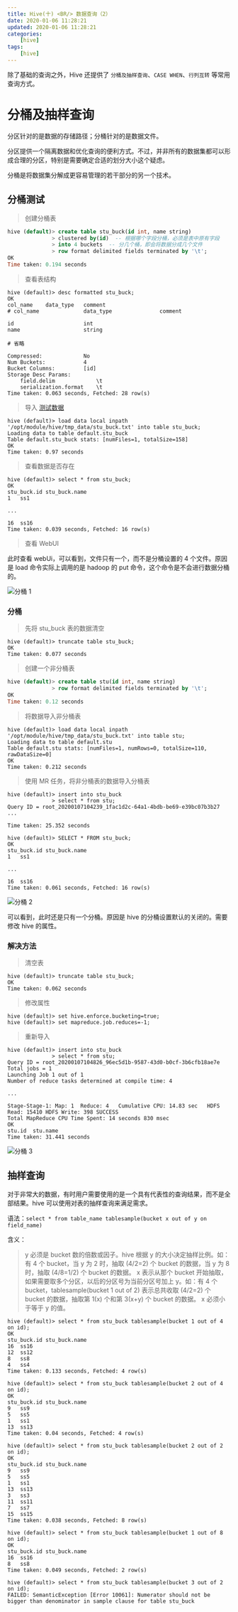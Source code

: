 ```yaml
---
title: Hive(十) <BR/> 数据查询（2）
date: 2020-01-06 11:28:21
updated: 2020-01-06 11:28:21
categories:
    [hive]
tags:
    [hive]
---
```


除了基础的查询之外，Hive 还提供了 `分桶及抽样查询`、`CASE WHEN`、`行列互转` 等常用查询方式。

<!-- more -->

# 分桶及抽样查询

分区针对的是数据的存储路径；分桶针对的是数据文件。

分区提供一个隔离数据和优化查询的便利方式。不过，并非所有的数据集都可以形成合理的分区，特别是需要确定合适的划分大小这个疑虑。

分桶是将数据集分解成更容易管理的若干部分的另一个技术。

## 分桶测试

> 创建分桶表

```sql
hive (default)> create table stu_buck(id int, name string)
              > clustered by(id)  -- 根据哪个字段分桶，必须是表中原有字段
              > into 4 buckets  -- 分几个桶，即会将数据分成几个文件
              > row format delimited fields terminated by '\t';
OK
Time taken: 0.194 seconds
```

> 查看表结构

```
hive (default)> desc formatted stu_buck;
OK
col_name	data_type	comment
# col_name            	data_type           	comment             
	 	 
id                  	int                 	                    
name                	string              	                    
	 	 
# 省略

Compressed:         	No                  	 
Num Buckets:        	4                   	 
Bucket Columns:     	[id]                	 
Storage Desc Params:	 	 
	field.delim         	\t                  
	serialization.format	\t                  
Time taken: 0.063 seconds, Fetched: 28 row(s)
```

> 导入 [测试数据](/file/hive/stu_buck.txt)

```
hive (default)> load data local inpath '/opt/module/hive/tmp_data/stu_buck.txt' into table stu_buck;
Loading data to table default.stu_buck
Table default.stu_buck stats: [numFiles=1, totalSize=158]
OK
Time taken: 0.97 seconds
```

> 查看数据是否存在

```
hive (default)> select * from stu_buck;
OK
stu_buck.id	stu_buck.name
1	ss1

...

16	ss16
Time taken: 0.039 seconds, Fetched: 16 row(s)
```

> 查看 WebUI

此时查看 webUi，可以看到，文件只有一个，而不是分桶设置的 4 个文件。原因是 load 命令实际上调用的是 hadoop 的 put 命令，这个命令是不会进行数据分桶的。

![分桶 1](/images/hive/db/buck_1.png)

### 分桶

> 先将 stu_buck 表的数据清空

```
hive (default)> truncate table stu_buck;
OK
Time taken: 0.077 seconds
```

> 创建一个非分桶表

```sql
hive (default)> create table stu(id int, name string)
              > row format delimited fields terminated by '\t';
OK
Time taken: 0.12 seconds
```

> 将数据导入非分桶表

```
hive (default)> load data local inpath '/opt/module/hive/tmp_data/stu_buck.txt' into table stu;
Loading data to table default.stu
Table default.stu stats: [numFiles=1, numRows=0, totalSize=110, rawDataSize=0]
OK
Time taken: 0.212 seconds
```

> 使用 MR 任务，将非分桶表的数据导入分桶表

```
hive (default)> insert into stu_buck
              > select * from stu;
Query ID = root_20200107104239_1fac1d2c-64a1-4bdb-be69-e39bc07b3b27
...

Time taken: 25.352 seconds
```

```
hive (default)> SELECT * FROM stu_buck;
OK
stu_buck.id	stu_buck.name
1	ss1

...

16	ss16
Time taken: 0.061 seconds, Fetched: 16 row(s)
```

![分桶 2](/images/hive/db/buck_2.png)

可以看到，此时还是只有一个分桶。原因是 hive 的分桶设置默认的关闭的。需要修改 hive 的属性。

### 解决方法

> 清空表

```
hive (default)> truncate table stu_buck;
OK
Time taken: 0.062 seconds
```

> 修改属性

```
hive (default)> set hive.enforce.bucketing=true;
hive (default)> set mapreduce.job.reduces=-1;
```

> 重新导入

```
hive (default)> insert into stu_buck 
              > select * from stu;
Query ID = root_20200107104826_96ec5d1b-9587-43d0-b0cf-3b6cfb18ae7e
Total jobs = 1
Launching Job 1 out of 1
Number of reduce tasks determined at compile time: 4

...

Stage-Stage-1: Map: 1  Reduce: 4   Cumulative CPU: 14.83 sec   HDFS Read: 15410 HDFS Write: 398 SUCCESS
Total MapReduce CPU Time Spent: 14 seconds 830 msec
OK
stu.id	stu.name
Time taken: 31.441 seconds
```

![分桶 3](/images/hive/db/buck_3.png)


## 抽样查询

对于非常大的数据，有时用户需要使用的是一个具有代表性的查询结果，而不是全部结果。hive 可以使用对表的抽样查询来满足需求。

语法：`select * from table_name tablesample(bucket x out of y on field_name)`

含义：
> y 必须是 bucket 数的倍数或因子。hive 根据 y 的大小决定抽样比例。如：有 4 个 bucket，当 y 为 2 时，抽取 (4/2=2) 个 bucket 的数据，当 y 为 8 时，抽取 (4/8=1/2) 个 bucket 的数据。
> x 表示从那个 bucket 开始抽取，如果需要取多个分区，以后的分区号为当前分区号加上 y。如：有 4 个bucket，tablesample(bucket 1 out of 2) 表示总共收取 (4/2=2) 个 bucket 的数据，抽取第 1(x) 个和第 3(x+y) 个 bucket 的数据。
> x 必须小于等于 y 的值。

```
hive (default)> select * from stu_buck tablesample(bucket 1 out of 4 on id);
OK
stu_buck.id	stu_buck.name
16	ss16
12	ss12
8	ss8
4	ss4
Time taken: 0.133 seconds, Fetched: 4 row(s)
```

```
hive (default)> select * from stu_buck tablesample(bucket 2 out of 4 on id);
OK
stu_buck.id	stu_buck.name
9	ss9
5	ss5
1	ss1
13	ss13
Time taken: 0.04 seconds, Fetched: 4 row(s)
```

```
hive (default)> select * from stu_buck tablesample(bucket 2 out of 2 on id);
OK
stu_buck.id	stu_buck.name
9	ss9
5	ss5
1	ss1
13	ss13
3	ss3
11	ss11
7	ss7
15	ss15
Time taken: 0.038 seconds, Fetched: 8 row(s)
```

```
hive (default)> select * from stu_buck tablesample(bucket 1 out of 8 on id);
OK
stu_buck.id	stu_buck.name
16	ss16
8	ss8
Time taken: 0.049 seconds, Fetched: 2 row(s)
```

```
hive (default)> select * from stu_buck tablesample(bucket 3 out of 2 on id);
FAILED: SemanticException [Error 10061]: Numerator should not be bigger than denominator in sample clause for table stu_buck
```